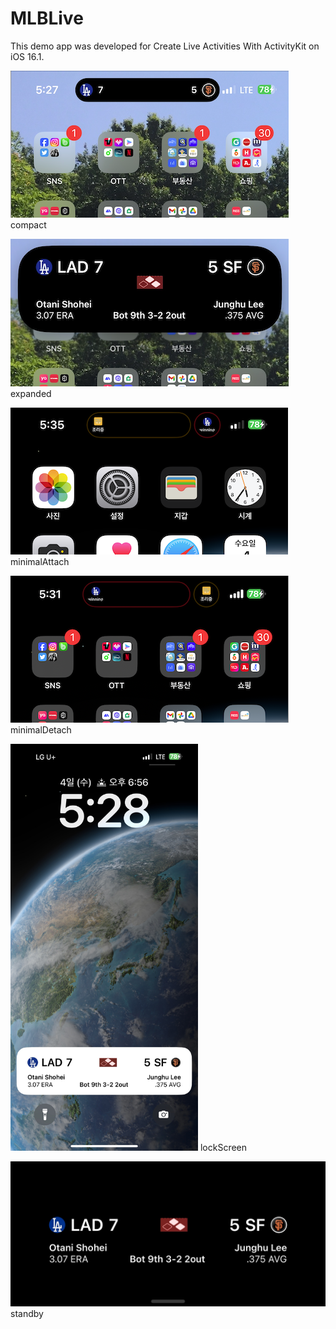 # MLBLive

This demo app was developed for Create Live Activities With ActivityKit on iOS 16.1.

![compact](https://raw.githubusercontent.com/fornew21c/MLBLive/main/screenShot/compacted.png)
compact

![expanded](https://raw.githubusercontent.com/fornew21c/MLBLive/main/screenShot/expanded.png)
expanded

![minimalAttach](https://raw.githubusercontent.com/fornew21c/MLBLive/main/screenShot/minimalAttach.png)
minimalAttach

![minimalDetach](https://raw.githubusercontent.com/fornew21c/MLBLive/main/screenShot/minimalDetach.png)
minimalDetach

<img src="https://raw.githubusercontent.com/fornew21c/MLBLive/main/screenShot/lockScreen.jpeg" alt="Sample Image" width="300">
lockScreen

![standby](https://raw.githubusercontent.com/fornew21c/MLBLive/main/screenShot/standby.jpeg)
standby


